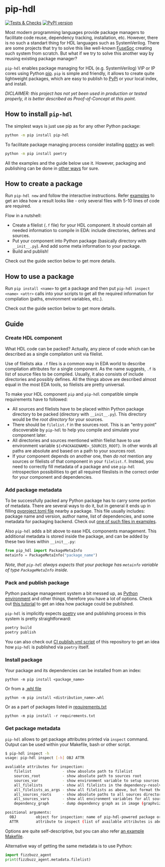 # pip-hdl

[![Tests & Checks](https://github.com/esynr3z/pip-hdl/actions/workflows/test.yml/badge.svg)](https://github.com/esynr3z/pip-hdl/actions/workflows/test.yml)
[![PyPI version](https://badge.fury.io/py/pip-hdl.svg)](https://badge.fury.io/py/pip-hdl)

Most modern programming languages provide package managers to facilitate code reuse, dependency tracking, installation, etc. However, there is no such a standart thing for HDL languages such as SystemVerilog. There are some projects that try to solve this like well-known [FuseSoc](https://github.com/olofk/fusesoc) creating such system from scratch. But what if we try to solve this another way by reusing existing package manager?

`pip-hdl` enables package managing for HDL (e.g. SystemVerilog) VIP or IP cores using Python [pip](https://pip.pypa.io/en/stable/). `pip` is simple and friendly, it allows to create quite lightweight packages, which are easy to publish to [PyPi](https://pypi.org/) or your local index, and install.

*DICLAIMER: this project has not yet been used in production or tested properly, it is better described as Proof-of-Concept at this point.*

## How to install `pip-hdl`

The simplest ways is just use pip as for any other Python package:

```bash
python -m pip install pip-hdl
```

To facilitate package managing process consider installing [poetry](https://python-poetry.org/) as well:

```bash
python -m pip install poetry
```

All the examples and the guide below use it. However, packaging and publishing can be done in [other ways](https://packaging.python.org/en/latest/tutorials/packaging-projects/) for sure.

## How to create a package

Run `pip-hdl new` and follow the interactive instructions. Refer [examples](example/dummy_math_lib) to get an idea how a result looks like - only several files with 5-10 lines of code are required.

Flow in a nutshell:

- Create a filelist (`.f` file) for your HDL component. It should contain all needed information to compile in EDA: include directories, defines and sources.
- Put your component into Python package (basically directory with `__init__.py`). And add some meta information to your package.
- Build and publish!

Check out the guide section below to get more details.

## How to use a package

Run `pip install <name>` to get a package and then put `pip-hdl inspect <name> <attr>` calls into your scripts to get all the required information for compilation (paths, environment variables, etc.).

Check out the guide section below to get more details.

## Guide

### Create HDL component

What HDL code can be packed? Actually, any piece of code which can be described as a single compilation unit via filelist.

Use of filelists aka `.f` files is a common way in EDA world to describe compilation attributes for a single component. As the name suggests, `.f` is list of source files to be compiled. Usually, it also consists of include directories and possibly defines. All the things above are described almost equal in the most EDA tools, so filelists are pretty universal.

To make your HDL component `pip` and `pip-hdl` compatible simple requirements have to followed:

-  All sources and filelists have to be placed within Python package directory to be packed (directory with `__init__.py`). This directory would be the *root directory* for your sources.
- There should be `filelist.f` in the sources root. This is an "entry point" discoverable by `pip-hdl` to help you compile and simulate your component later.
- All directories and sources mentioned within filelist have to use environment variable `${<PACKAGENAME>_SOURCES_ROOT}`. In other words all paths are absolute and based on a path to your sources root.
- If your component depends on another one, then *do not* mention any sources or filelists of that component in your `filelist.f`. Instead, you need to correctly fill metadata of a package and use `pip-hdl` introspection possibilities to get all required fileslists in the correct order for your component and dependencies.

### Add package metadata

To be successfully packed any Python package has to carry some portion of metadata. There are several ways to do it, but in general it ends up in filling [pyproject.toml file](https://packaging.python.org/en/latest/guides/writing-pyproject-toml/) nearby a package.
This file usually includes: package name and version, author name, list of dependencies, and some metadata for packaging backend. Check out [one of such files in examples](example/fizzbuzz_agent/pyproject.toml).

Also `pip-hdl` adds a bit above to ease HDL components management. This additional metadata is stored inside the package, and can be added by these two lines within `__init__.py`:

```python
from pip_hdl import PackageMetaInfo
metainfo = PackageMetaInfo("package_name")
```

*Note, that `pip-hdl` always expects that your package has `metainfo` variable of type `PackageMetaInfo` inside.*

### Pack and publish package

Python package management system a bit messed up, as [Python environment](https://xkcd.com/1987/) and other things, therefore you have a lot of options. Check out [this tutorial](https://packaging.python.org/en/latest/tutorials/packaging-projects/) to get an idea how package could be published.

`pip-hdl` is implicitly expects [poetry](https://python-poetry.org/) use and publishing process in this system is pretty straightforward:

```bash
poetry build
poetry publish
```

You can also check out [CI publish.yml script](.github/workflows/publish.yml) of this repository to get an idea how `pip-hdl` is published via `poetry` itself.

### Install package

Your package and its dependencies can be installed from an index:

```
python -m pip install <package_name>
```

Or from a [.whl file](https://peps.python.org/pep-0427/)

```
python -m pip install <distribution_name>.whl
```

Or as a part of packages listed in [requirements.txt](https://pip.pypa.io/en/stable/user_guide/#requirements-files)

```
python -m pip install -r requirements.txt
```

### Get package metadata

`pip-hdl` allows to get package attributes printed via `inspect` command. Output can be used within your Makefile, bash or other script.

```bash
$ pip-hdl inspect -h
usage: pip-hdl inspect [-h] OBJ ATTR

avaliable attributes for inspection:
    filelist              - show absolute path to filelist
    sources_root          - show absolute path to sources root
    sources_var           - show environment variable to setup sources root (in NAME=VAL format)
    all_filelists         - show all filelists in the dependency-resolved order
    all_filelists_as_args - show all filelists as above, but format them as EDA arguments (with -f)
    all_sources_roots     - show absolute paths to all sources directories
    all_sources_vars      - show all environment variables for all sources
    dependency_graph      - dump dependency graph as in image (graphviz required)

positional arguments:
  OBJ         object for inspection: name of pip-hdl-powered package or requirements.txt with such packages
  ATTR        attribute to inspect (list of available attributes is above)
```

Options are quite self-descriptive, but you can also refer [an example Makefile](example/testbench/Makefile).

Alternative way of getting the same metadata is to use Python:

```python
import fizzbuzz_agent
print(fizzbuzz_agent.metadata.filelist)
```
